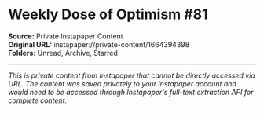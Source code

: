 # Weekly Dose of Optimism #81

**Source:** Private Instapaper Content  
**Original URL:** instapaper://private-content/1664394398  
**Folders:** Unread, Archive, Starred  

---

*This is private content from Instapaper that cannot be directly accessed via URL. The content was saved privately to your Instapaper account and would need to be accessed through Instapaper's full-text extraction API for complete content.*